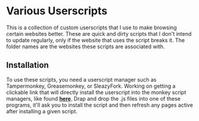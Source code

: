 # Various Userscripts

This is a collection of custom userscripts that I use to make browsing certain websites better. These are quick and dirty scripts that I don't intend to update regularly, only if the website that uses the script breaks it. The folder names are the websites these scripts are associated with.

## Installation
To use these scripts, you need a userscript manager such as Tampermonkey, Greasemonkey, or SleazyFork. Working on getting a clickable link that will directly install the userscript into the monkey script managers, like found  [**here**](https://github.com/zerodytrash/Simple-YouTube-Age-Restriction-Bypass). Drap and drop the .js files into one of these programs, it'll ask you to install the script and then refresh any pages active after installing a given script.